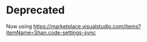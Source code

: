 # Deprecated

Now using https://marketplace.visualstudio.com/items?itemName=Shan.code-settings-sync
